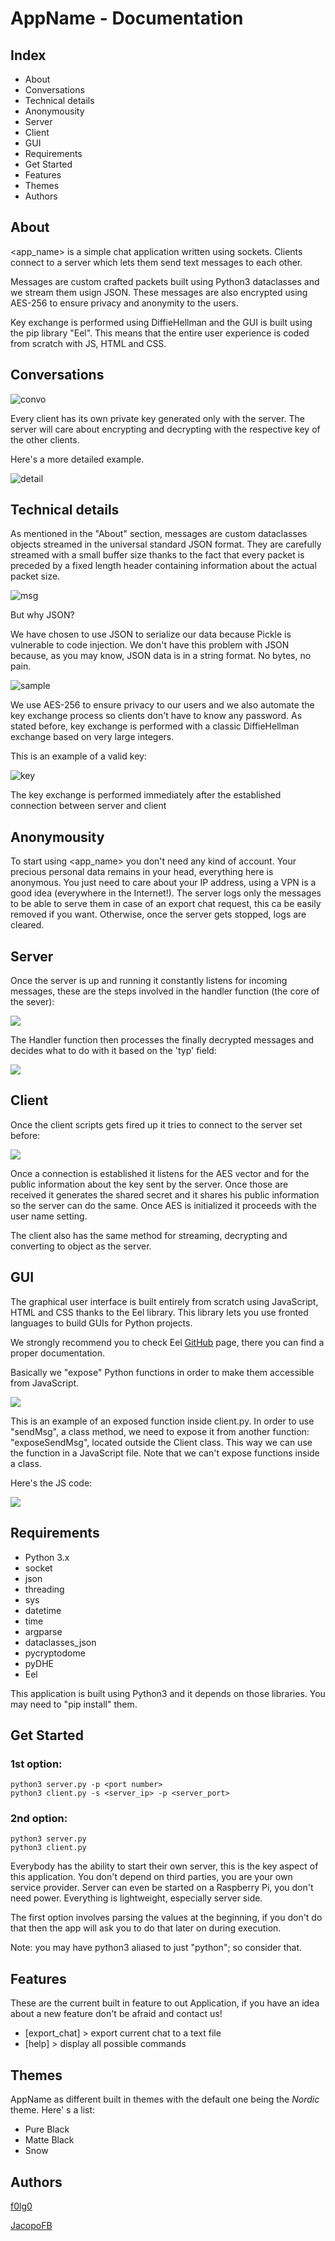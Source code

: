 # AppName - Documentation

## Index

* About
* Conversations
* Technical details
* Anonymousity
* Server
* Client
* GUI
* Requirements
* Get Started
* Features
* Themes
* Authors

## About

<app_name> is a simple chat application written using sockets.  Clients connect to a server which lets them send text messages to each  other.

Messages are custom crafted packets built using Python3 dataclasses and we stream them usign JSON. These messages are also encrypted using AES-256 to  ensure privacy and anonymity to the users.

Key exchange is performed using DiffieHellman and the GUI is built  using the pip library "Eel". This means that the entire user experience is coded from scratch with JS, HTML and CSS.

## Conversations

![convo](./pics/convo.png)

Every client has its own private key generated only with the server. The server will care about encrypting and decrypting with the respective key of the other clients.

Here's a more detailed example.

![detail](./pics/detail.png)

## Technical details

As mentioned in the "About" section, messages are custom dataclasses objects streamed in the universal standard JSON format. They are carefully streamed with a small buffer size thanks to the fact that every packet is preceded by a fixed length header containing information about the actual packet size.  

![msg](./pics/msg.png)

But why JSON?

We have chosen to use JSON to serialize our data because Pickle is vulnerable to code injection. We don't have this problem with JSON because, as you may know, JSON data is in a string format. No bytes, no pain.

![sample](./pics/sample.png)

We use AES-256 to ensure privacy to our users and we also automate the key exchange process so clients don't have to know any password.
As stated before, key exchange is performed with a classic DiffieHellman exchange based on very large integers.

This is an example of a valid key:

![key](./pics/ex.png)

The key exchange is performed immediately after the established connection between server and client

## Anonymousity

To start using <app_name> you don't need any kind of account. Your precious personal data remains in your head, everything here is  anonymous. You just need to care about your IP address, using a VPN is a good idea (everywhere in the Internet!). The server logs only the messages to be able to serve them in case of an export chat request, this ca be easily removed if you want. Otherwise, once the server gets stopped, logs are cleared.

## Server

Once the server is up and running it constantly listens for incoming messages, these are the steps involved in the handler function (the core of the sever):

![](./pics/steps.png)

The Handler function then processes the finally decrypted messages and decides what to do with it based on the 'typ' field:

![](./pics/handler.png)



## Client

Once the client scripts gets fired up it tries to connect to the server set before:

![](./pics/connect.png)

Once a connection is established it listens for the AES vector and for the public information about the key sent by the server. Once those are received it generates the shared secret and it shares his public information so the server can do the same. Once AES is initialized it proceeds with the user name setting.

The client also has the same method for streaming, decrypting and converting to object as the server.

## GUI

The graphical user interface is built entirely from scratch using JavaScript, HTML and CSS thanks to the Eel library. This library lets you use fronted languages to build GUIs for Python projects. 

We strongly recommend you to check Eel [GitHub](https://github.com/samuelhwilliams/Eel) page, there you can find a proper documentation.

Basically we "expose" Python functions in order to make them accessible from JavaScript.

![](./pics/exposed.png)

This is an example of an exposed function inside client.py. In order to use "sendMsg", a class method, we need to expose it from another function: "exposeSendMsg", located outside the Client class. This way we can use the function in a JavaScript file. Note that we can't expose functions inside a class.

Here's the JS code:

![](./pics/exposed_js.png)

## Requirements

- Python 3.x
- socket
- json
- threading
- sys
- datetime
- time
- argparse
- dataclasses_json
- pycryptodome
- pyDHE
- Eel

This application is built using Python3 and it depends on those libraries. You may need to "pip install" them.

## Get Started

### 1st option:

```
python3 server.py -p <port number>
python3 client.py -s <server_ip> -p <server_port>
```

### 2nd option:

```
python3 server.py
python3 client.py
```

Everybody has the ability to start their own server, this is the key aspect of this application. You don't depend on third parties, you are your own service provider. Server can even be started on a Raspberry Pi, you don't need power. Everything is lightweight, especially server side.

The first option involves parsing the values at the beginning, if you don't do that then the app will ask you to do that later on during execution.

Note: you may have python3 aliased to just "python"; so consider that.

## Features

These are the current built in feature to out Application, if you have an idea about a new feature don't be afraid and contact us!

- [export_chat] > export current chat to a text file
- [help] > display all possible commands

## Themes

AppName as different built in themes with the default one being the *Nordic* theme. Here' s a list:

* Pure Black
* Matte Black
* Snow

## Authors

[f0lg0](https://github.com/f0lg0)

[JacopoFB](https://github.com/JacopoFB)

